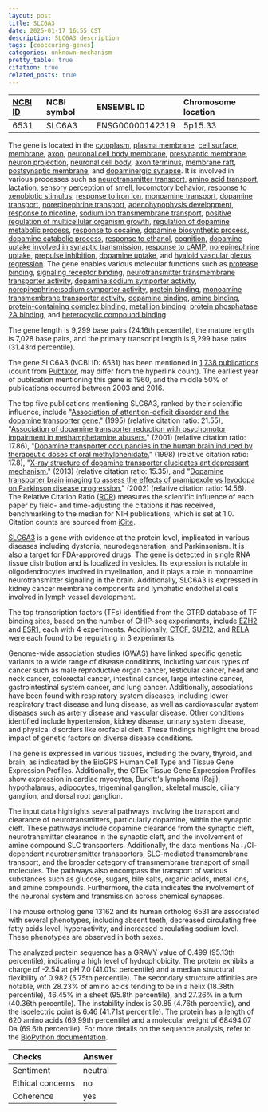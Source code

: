 ```yaml
---
layout: post
title: SLC6A3
date: 2025-01-17 16:55 CST
description: SLC6A3 description
tags: [cooccuring-genes]
categories: unknown-mechanism
pretty_table: true
citation: true
related_posts: true
---
```




| [NCBI ID](https://www.ncbi.nlm.nih.gov/gene/6531) | NCBI symbol | ENSEMBL ID | Chromosome location |
| :-------- | :------- | :-------- | :------- |
| 6531  | SLC6A3 | ENSG00000142319 | 5p15.33 |



The gene is located in the [cytoplasm](https://amigo.geneontology.org/amigo/term/GO:0005737), [plasma membrane](https://amigo.geneontology.org/amigo/term/GO:0005886), [cell surface](https://amigo.geneontology.org/amigo/term/GO:0009986), [membrane](https://amigo.geneontology.org/amigo/term/GO:0016020), [axon](https://amigo.geneontology.org/amigo/term/GO:0030424), [neuronal cell body membrane](https://amigo.geneontology.org/amigo/term/GO:0032809), [presynaptic membrane](https://amigo.geneontology.org/amigo/term/GO:0042734), [neuron projection](https://amigo.geneontology.org/amigo/term/GO:0043005), [neuronal cell body](https://amigo.geneontology.org/amigo/term/GO:0043025), [axon terminus](https://amigo.geneontology.org/amigo/term/GO:0043679), [membrane raft](https://amigo.geneontology.org/amigo/term/GO:0045121), [postsynaptic membrane](https://amigo.geneontology.org/amigo/term/GO:0045211), and [dopaminergic synapse](https://amigo.geneontology.org/amigo/term/GO:0098691). It is involved in various processes such as [neurotransmitter transport](https://amigo.geneontology.org/amigo/term/GO:0006836), [amino acid transport](https://amigo.geneontology.org/amigo/term/GO:0006865), [lactation](https://amigo.geneontology.org/amigo/term/GO:0007595), [sensory perception of smell](https://amigo.geneontology.org/amigo/term/GO:0007608), [locomotory behavior](https://amigo.geneontology.org/amigo/term/GO:0007626), [response to xenobiotic stimulus](https://amigo.geneontology.org/amigo/term/GO:0009410), [response to iron ion](https://amigo.geneontology.org/amigo/term/GO:0010039), [monoamine transport](https://amigo.geneontology.org/amigo/term/GO:0015844), [dopamine transport](https://amigo.geneontology.org/amigo/term/GO:0015872), [norepinephrine transport](https://amigo.geneontology.org/amigo/term/GO:0015874), [adenohypophysis development](https://amigo.geneontology.org/amigo/term/GO:0021984), [response to nicotine](https://amigo.geneontology.org/amigo/term/GO:0035094), [sodium ion transmembrane transport](https://amigo.geneontology.org/amigo/term/GO:0035725), [positive regulation of multicellular organism growth](https://amigo.geneontology.org/amigo/term/GO:0040018), [regulation of dopamine metabolic process](https://amigo.geneontology.org/amigo/term/GO:0042053), [response to cocaine](https://amigo.geneontology.org/amigo/term/GO:0042220), [dopamine biosynthetic process](https://amigo.geneontology.org/amigo/term/GO:0042416), [dopamine catabolic process](https://amigo.geneontology.org/amigo/term/GO:0042420), [response to ethanol](https://amigo.geneontology.org/amigo/term/GO:0045471), [cognition](https://amigo.geneontology.org/amigo/term/GO:0050890), [dopamine uptake involved in synaptic transmission](https://amigo.geneontology.org/amigo/term/GO:0051583), [response to cAMP](https://amigo.geneontology.org/amigo/term/GO:0051591), [norepinephrine uptake](https://amigo.geneontology.org/amigo/term/GO:0051620), [prepulse inhibition](https://amigo.geneontology.org/amigo/term/GO:0060134), [dopamine uptake](https://amigo.geneontology.org/amigo/term/GO:0090494), and [hyaloid vascular plexus regression](https://amigo.geneontology.org/amigo/term/GO:1990384). The gene enables various molecular functions such as [protease binding](https://amigo.geneontology.org/amigo/term/GO:0002020), [signaling receptor binding](https://amigo.geneontology.org/amigo/term/GO:0005102), [neurotransmitter transmembrane transporter activity](https://amigo.geneontology.org/amigo/term/GO:0005326), [dopamine:sodium symporter activity](https://amigo.geneontology.org/amigo/term/GO:0005330), [norepinephrine:sodium symporter activity](https://amigo.geneontology.org/amigo/term/GO:0005334), [protein binding](https://amigo.geneontology.org/amigo/term/GO:0005515), [monoamine transmembrane transporter activity](https://amigo.geneontology.org/amigo/term/GO:0008504), [dopamine binding](https://amigo.geneontology.org/amigo/term/GO:0035240), [amine binding](https://amigo.geneontology.org/amigo/term/GO:0043176), [protein-containing complex binding](https://amigo.geneontology.org/amigo/term/GO:0044877), [metal ion binding](https://amigo.geneontology.org/amigo/term/GO:0046872), [protein phosphatase 2A binding](https://amigo.geneontology.org/amigo/term/GO:0051721), and [heterocyclic compound binding](https://amigo.geneontology.org/amigo/term/GO:1901363).


The gene length is 9,299 base pairs (24.16th percentile), the mature length is 7,028 base pairs, and the primary transcript length is 9,299 base pairs (31.43rd percentile).


The gene SLC6A3 (NCBI ID: 6531) has been mentioned in [1,738 publications](https://pubmed.ncbi.nlm.nih.gov/?term=%22SLC6A3%22) (count from [Pubtator](https://academic.oup.com/nar/article/47/W1/W587/5494727), may differ from the hyperlink count). The earliest year of publication mentioning this gene is 1960, and the middle 50% of publications occurred between 2003 and 2016.


The top five publications mentioning SLC6A3, ranked by their scientific influence, include "[Association of attention-deficit disorder and the dopamine transporter gene.](https://pubmed.ncbi.nlm.nih.gov/7717410)" (1995) (relative citation ratio: 21.55), "[Association of dopamine transporter reduction with psychomotor impairment in methamphetamine abusers.](https://pubmed.ncbi.nlm.nih.gov/11229977)" (2001) (relative citation ratio: 17.86), "[Dopamine transporter occupancies in the human brain induced by therapeutic doses of oral methylphenidate.](https://pubmed.ncbi.nlm.nih.gov/9766762)" (1998) (relative citation ratio: 17.8), "[X-ray structure of dopamine transporter elucidates antidepressant mechanism.](https://pubmed.ncbi.nlm.nih.gov/24037379)" (2013) (relative citation ratio: 15.35), and "[Dopamine transporter brain imaging to assess the effects of pramipexole vs levodopa on Parkinson disease progression.](https://pubmed.ncbi.nlm.nih.gov/11926889)" (2002) (relative citation ratio: 14.56). The Relative Citation Ratio ([RCR](https://journals.plos.org/plosbiology/article?id=10.1371/journal.pbio.1002541)) measures the scientific influence of each paper by field- and time-adjusting the citations it has received, benchmarking to the median for NIH publications, which is set at 1.0. Citation counts are sourced from [iCite](https://icite.od.nih.gov).


[SLC6A3](https://www.proteinatlas.org/ENSG00000142319-SLC6A3) is a gene with evidence at the protein level, implicated in various diseases including dystonia, neurodegeneration, and Parkinsonism. It is also a target for FDA-approved drugs. The gene is detected in single RNA tissue distribution and is localized in vesicles. Its expression is notable in oligodendrocytes involved in myelination, and it plays a role in monoamine neurotransmitter signaling in the brain. Additionally, SLC6A3 is expressed in kidney cancer membrane components and lymphatic endothelial cells involved in lymph vessel development.


The top transcription factors (TFs) identified from the GTRD database of TF binding sites, based on the number of CHIP-seq experiments, include [EZH2](https://www.ncbi.nlm.nih.gov/gene/2146) and [ESR1](https://www.ncbi.nlm.nih.gov/gene/2099), each with 4 experiments. Additionally, [CTCF](https://www.ncbi.nlm.nih.gov/gene/10664), [SUZ12](https://www.ncbi.nlm.nih.gov/gene/23512), and [RELA](https://www.ncbi.nlm.nih.gov/gene/5970) were each found to be regulating in 3 experiments.



Genome-wide association studies (GWAS) have linked specific genetic variants to a wide range of disease conditions, including various types of cancer such as male reproductive organ cancer, testicular cancer, head and neck cancer, colorectal cancer, intestinal cancer, large intestine cancer, gastrointestinal system cancer, and lung cancer. Additionally, associations have been found with respiratory system diseases, including lower respiratory tract disease and lung disease, as well as cardiovascular system diseases such as artery disease and vascular disease. Other conditions identified include hypertension, kidney disease, urinary system disease, and physical disorders like orofacial cleft. These findings highlight the broad impact of genetic factors on diverse disease conditions.



The gene is expressed in various tissues, including the ovary, thyroid, and brain, as indicated by the BioGPS Human Cell Type and Tissue Gene Expression Profiles. Additionally, the GTEx Tissue Gene Expression Profiles show expression in cardiac myocytes, Burkitt's lymphoma (Raji), hypothalamus, adipocytes, trigeminal ganglion, skeletal muscle, ciliary ganglion, and dorsal root ganglion.


The input data highlights several pathways involving the transport and clearance of neurotransmitters, particularly dopamine, within the synaptic cleft. These pathways include dopamine clearance from the synaptic cleft, neurotransmitter clearance in the synaptic cleft, and the involvement of amine compound SLC transporters. Additionally, the data mentions Na+/Cl- dependent neurotransmitter transporters, SLC-mediated transmembrane transport, and the broader category of transmembrane transport of small molecules. The pathways also encompass the transport of various substances such as glucose, sugars, bile salts, organic acids, metal ions, and amine compounds. Furthermore, the data indicates the involvement of the neuronal system and transmission across chemical synapses.


The mouse ortholog gene 13162 and its human ortholog 6531 are associated with several phenotypes, including absent teeth, decreased circulating free fatty acids level, hyperactivity, and increased circulating sodium level. These phenotypes are observed in both sexes.


The analyzed protein sequence has a GRAVY value of 0.499 (95.13th percentile), indicating a high level of hydrophobicity. The protein exhibits a charge of -2.54 at pH 7.0 (41.01st percentile) and a median structural flexibility of 0.982 (5.75th percentile). The secondary structure affinities are notable, with 28.23% of amino acids tending to be in a helix (18.38th percentile), 46.45% in a sheet (95.8th percentile), and 27.26% in a turn (40.36th percentile). The instability index is 30.85 (4.76th percentile), and the isoelectric point is 6.46 (41.71st percentile). The protein has a length of 620 amino acids (69.99th percentile) and a molecular weight of 68494.07 Da (69.6th percentile). For more details on the sequence analysis, refer to the [BioPython documentation](https://biopython.org/docs/1.75/api/Bio.SeqUtils.ProtParam.html).





| Checks    | Answer |
| :-------- | :------- |
| Sentiment  | neutral   |
| Ethical concerns | no     |
| Coherence    | yes    |